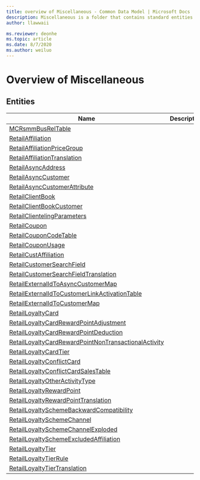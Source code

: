 ```yaml
---
title: overview of Miscellaneous - Common Data Model | Microsoft Docs
description: Miscellaneous is a folder that contains standard entities related to the Common Data Model.
author: llawwaii

ms.reviewer: deonhe
ms.topic: article
ms.date: 8/7/2020
ms.author: weiluo
---
```


# Overview of Miscellaneous


## Entities

|Name|Description|
|---|---|
|[MCRsmmBusRelTable](MCRsmmBusRelTable.md)||
|[RetailAffiliation](RetailAffiliation.md)||
|[RetailAffiliationPriceGroup](RetailAffiliationPriceGroup.md)||
|[RetailAffiliationTranslation](RetailAffiliationTranslation.md)||
|[RetailAsyncAddress](RetailAsyncAddress.md)||
|[RetailAsyncCustomer](RetailAsyncCustomer.md)||
|[RetailAsyncCustomerAttribute](RetailAsyncCustomerAttribute.md)||
|[RetailClientBook](RetailClientBook.md)||
|[RetailClientBookCustomer](RetailClientBookCustomer.md)||
|[RetailClientelingParameters](RetailClientelingParameters.md)||
|[RetailCoupon](RetailCoupon.md)||
|[RetailCouponCodeTable](RetailCouponCodeTable.md)||
|[RetailCouponUsage](RetailCouponUsage.md)||
|[RetailCustAffiliation](RetailCustAffiliation.md)||
|[RetailCustomerSearchField](RetailCustomerSearchField.md)||
|[RetailCustomerSearchFieldTranslation](RetailCustomerSearchFieldTranslation.md)||
|[RetailExternalIdToAsyncCustomerMap](RetailExternalIdToAsyncCustomerMap.md)||
|[RetailExternalIdToCustomerLinkActivationTable](RetailExternalIdToCustomerLinkActivationTable.md)||
|[RetailExternalIdToCustomerMap](RetailExternalIdToCustomerMap.md)||
|[RetailLoyaltyCard](RetailLoyaltyCard.md)||
|[RetailLoyaltyCardRewardPointAdjustment](RetailLoyaltyCardRewardPointAdjustment.md)||
|[RetailLoyaltyCardRewardPointDeduction](RetailLoyaltyCardRewardPointDeduction.md)||
|[RetailLoyaltyCardRewardPointNonTransactionalActivity](RetailLoyaltyCardRewardPointNonTransactionalActivity.md)||
|[RetailLoyaltyCardTier](RetailLoyaltyCardTier.md)||
|[RetailLoyaltyConflictCard](RetailLoyaltyConflictCard.md)||
|[RetailLoyaltyConflictCardSalesTable](RetailLoyaltyConflictCardSalesTable.md)||
|[RetailLoyaltyOtherActivityType](RetailLoyaltyOtherActivityType.md)||
|[RetailLoyaltyRewardPoint](RetailLoyaltyRewardPoint.md)||
|[RetailLoyaltyRewardPointTranslation](RetailLoyaltyRewardPointTranslation.md)||
|[RetailLoyaltySchemeBackwardCompatibility](RetailLoyaltySchemeBackwardCompatibility.md)||
|[RetailLoyaltySchemeChannel](RetailLoyaltySchemeChannel.md)||
|[RetailLoyaltySchemeChannelExploded](RetailLoyaltySchemeChannelExploded.md)||
|[RetailLoyaltySchemeExcludedAffiliation](RetailLoyaltySchemeExcludedAffiliation.md)||
|[RetailLoyaltyTier](RetailLoyaltyTier.md)||
|[RetailLoyaltyTierRule](RetailLoyaltyTierRule.md)||
|[RetailLoyaltyTierTranslation](RetailLoyaltyTierTranslation.md)||
